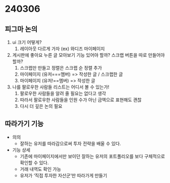 # 240306

## 피그마 논의

1. ui 크기 어떻게?
    1. 레이아웃 다르게 가자 (ex) 와디즈 마이페이지
2. 게시판에 좋아요 누른 글 모아보기 기능 있어야 할까? 스크랩 버튼을 따로 만들어야 할까?
    1. 스크랩만 만들고 정렬은 스크랩 순 정렬 추가
    2. 마이페이지 (유저===멤버) => 작성한 글 / 스크랩한 글
    3. 마이페이지 (유저!==멤버) => 작성한 글
3. 나를 팔로우한 사람들 리스트는 어디서 볼 수 있는가!
    1. 팔로우한 사람들을 알려 줄 필요는 없다고 생각
    2. 따라서 팔로우한 사람들을 인원 수가 아닌 금액으로 표현해도 괜찮
    3. 다시 더 깊은 논의 필요

## 따라가기 기능

- 의의
    - 잘하는 유저를 따라감으로써 투자 전략을 배울 수 있다.
- 기능 상세
    - 기존에 마이페이지에서만 보이던 잘하는 유저의 포트폴리오를 보다 구체적으로 확인할 수 있다.
    - 거래 내역도 확인 가능
    - 유저가 ‘직접 투자한 자산군’만 따라가게 만들기
